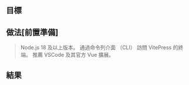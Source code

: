## 目標

## 做法[前置準備]
> Node.js 18 及以上版本。
> 通過命令列介面 （CLI） 訪問 VitePress 的終端。
> 推薦 VSCode 及其官方 Vue 擴展。


## 結果
